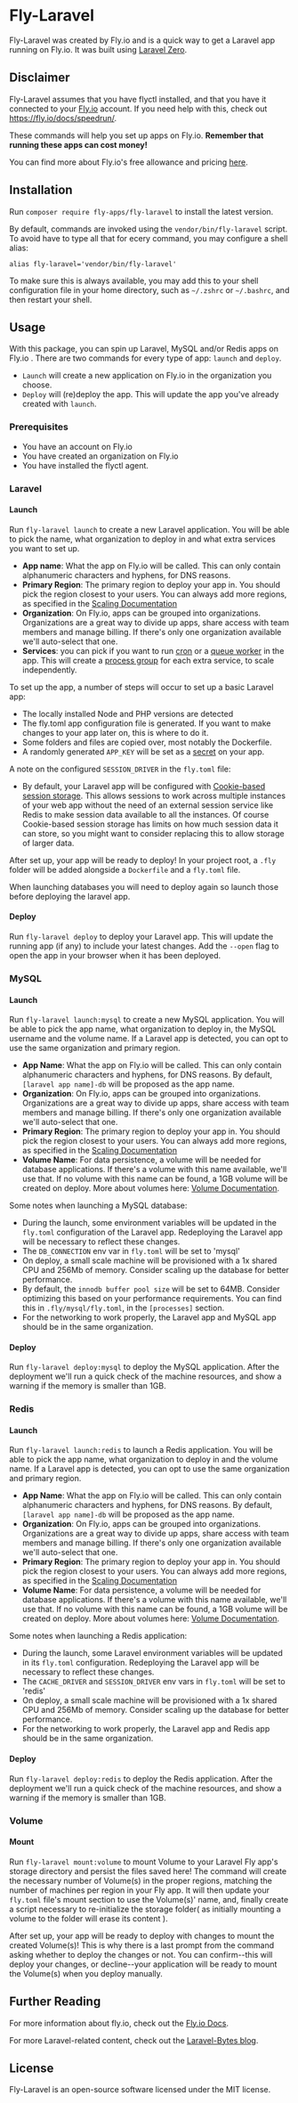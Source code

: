 # Fly-Laravel

Fly-Laravel was created by Fly.io and is a quick way to get a Laravel app running on Fly.io. It was built using [Laravel Zero](https://laravel-zero.com).

## Disclaimer

Fly-Laravel assumes that you have flyctl installed, and that you have it connected to your [Fly.io](https://www.fly.io) account. If you need help with this, check out  https://fly.io/docs/speedrun/.

These commands will help you set up apps on Fly.io. **Remember that running these apps can cost money!** 

You can find more about Fly.io's free allowance and pricing [here](https://fly.io/docs/about/pricing/).

## Installation 

Run `composer require fly-apps/fly-laravel` to install the latest version. 

By default, commands are invoked using the `vendor/bin/fly-laravel` script. To avoid have to type all that for ecery command, you may configure a shell alias: 

```shell
alias fly-laravel='vendor/bin/fly-laravel'
```

To make sure this is always available, you may add this to your shell configuration file in your home directory, such as `~/.zshrc` or `~/.bashrc`, and then restart your shell.

## Usage 

With this package, you can spin up Laravel, MySQL and/or Redis apps on Fly.io . There are two commands for every type of app: `launch` and `deploy`.

- `Launch` will create a new application on Fly.io in the organization you choose.
- `Deploy` will (re)deploy the app. This will update the app you've already created with `launch`.

### Prerequisites
- You have an account on Fly.io 
- You have created an organization on Fly.io
- You have installed the flyctl agent.

### Laravel

#### Launch

Run `fly-laravel launch` to create a new Laravel application. You will be able to pick the name, what organization to deploy in and what extra services you want to set up.
- **App name**: What the app on Fly.io will be called. This can only contain alphanumeric characters and hyphens, for DNS reasons.
- **Primary Region**: The primary region to deploy your app in. You should pick the region closest to your users. You can always add more regions, as specified in the [Scaling Documentation](https://fly.io/docs/apps/scale-count/#add-a-new-region)
- **Organization**: On Fly.io, apps can be grouped into organizations. Organizations are a great way to divide up apps, share access with team members and manage billing. If there's only one organization available we'll auto-select that one.
- **Services**: you can pick if you want to run [cron](https://laravel.com/docs/10.x/scheduling) or a [queue worker](https://laravel.com/docs/10.x/queues#main-content) in the app. This will create a [process group](https://fly.io/docs/apps/processes/) for each extra service, to scale independently. 

To set up the app, a number of steps will occur to set up a basic Laravel app: 
- The locally installed Node and PHP versions are detected
- The fly.toml app configuration file is generated. If you want to make changes to your app later on, this is where to do it. 
- Some folders and files are copied over, most notably the Dockerfile.
- A randomly generated `APP_KEY` will be set as a [secret](https://fly.io/docs/reference/secrets/) on your app. 

A note on the configured `SESSION_DRIVER` in the `fly.toml` file:
- By default, your Laravel app will be configured with [Cookie-based session storage](https://fly.io/laravel-bytes/taking-laravel-global/#:~:text=The-,simplest%20solution,-here%20is%20to). This allows sessions to work across multiple instances of your web app without the need of an external session service like Redis to make session data available to all the instances. Of course Cookie-based session storage has limits on how much session data it can store, so you might want to consider replacing this to allow storage of larger data.

After set up, your app will be ready to deploy! In your project root, a `.fly` folder will be added alongside a `Dockerfile` and a `fly.toml` file. 

When launching databases you will need to deploy again so launch those before deploying the laravel app. 

#### Deploy

Run `fly-laravel deploy` to deploy your Laravel app. This will update the running app (if any) to include your latest changes. Add the `--open` flag to open the app in your browser when it has been deployed. 

### MySQL

#### Launch

Run `fly-laravel launch:mysql` to create a new MySQL application. You will be able to pick the app name, what organization to deploy in, the MySQL username and the volume name. If a Laravel app is detected, you can opt to use the same organization and primary region.
- **App Name**: What the app on Fly.io will be called. This can only contain alphanumeric characters and hyphens, for DNS reasons. By default, `[laravel app name]-db` will be proposed as the app name. 
- **Organization**: On Fly.io, apps can be grouped into organizations. Organizations are a great way to divide up apps, share access with team members and manage billing. If there's only one organization available we'll auto-select that one.
- **Primary Region**: The primary region to deploy your app in. You should pick the region closest to your users. You can always add more regions, as specified in the [Scaling Documentation](https://fly.io/docs/apps/scale-count/#add-a-new-region) 
- **Volume Name**: For data persistence, a volume will be needed for database applications. If there's a volume with this name available, we'll use that. If no volume with this name can be found, a 1GB volume will be created on deploy. More about volumes here: [Volume Documentation](https://fly.io/docs/reference/volumes/). 

Some notes when launching a MySQL database: 
- During the launch, some environment variables will be updated in the `fly.toml` configuration of the Laravel app. Redeploying the Laravel app will be necessary to reflect these changes.
- The `DB_CONNECTION` env var in `fly.toml` will be set to 'mysql'
- On deploy, a small scale machine will be provisioned with a 1x shared CPU and 256Mb of memory. Consider scaling up the database for better performance.
- By default, the `innodb buffer pool size` will be set to 64MB. Consider optimizing this based on your performance requirements. You can find this in `.fly/mysql/fly.toml`, in the `[processes]` section.
- For the networking to work properly, the Laravel app and MySQL app should be in the same organization.

#### Deploy

Run `fly-laravel deploy:mysql` to deploy the MySQL application. After the deployment we'll run a quick check of the machine resources, and show a warning if the memory is smaller than 1GB.

### Redis

#### Launch

Run `fly-laravel launch:redis` to launch a Redis application. You will be able to pick the app name, what organization to deploy in and the volume name. If a Laravel app is detected, you can opt to use the same organization and primary region.
- **App Name**: What the app on Fly.io will be called. This can only contain alphanumeric characters and hyphens, for DNS reasons. By default, `[laravel app name]-db` will be proposed as the app name.
- **Organization**: On Fly.io, apps can be grouped into organizations. Organizations are a great way to divide up apps, share access with team members and manage billing. If there's only one organization available we'll auto-select that one.
- **Primary Region**: The primary region to deploy your app in. You should pick the region closest to your users. You can always add more regions, as specified in the [Scaling Documentation](https://fly.io/docs/apps/scale-count/#add-a-new-region)
- **Volume Name**: For data persistence, a volume will be needed for database applications. If there's a volume with this name available, we'll use that. If no volume with this name can be found, a 1GB volume will be created on deploy. More about volumes here: [Volume Documentation](https://fly.io/docs/reference/volumes/).

Some notes when launching a Redis application:
- During the launch, some Laravel environment variables will be updated in its `fly.toml` configuration. Redeploying the Laravel app will be necessary to reflect these changes.
- The `CACHE_DRIVER` and `SESSION_DRIVER` env vars in `fly.toml` will be set to 'redis'
- On deploy, a small scale machine will be provisioned with a 1x shared CPU and 256Mb of memory. Consider scaling up the database for better performance.
- For the networking to work properly, the Laravel app and Redis app should be in the same organization.

#### Deploy

Run `fly-laravel deploy:redis` to deploy the Redis application. After the deployment we'll run a quick check of the machine resources, and show a warning if the memory is smaller than 1GB.

### Volume

#### Mount

Run `fly-laravel mount:volume` to mount Volume to your Laravel Fly app's storage directory and persist the files saved here! The command will create the necessary number of Volume(s) in the proper regions, matching the number of machines per region in your Fly app. It will then update your `fly.toml` file's mount section to use the Volume(s)' name, and, finally create a script necessary to re-initialize the storage folder( as initially mounting a volume to the folder will erase its content ).

After set up, your app will be ready to deploy with changes to mount the created Volume(s)! This is why there is a last prompt from the command asking whether to deploy the changes or not. You can confirm--this will deploy your changes, or decline--your application will be ready to mount the Volume(s) when you deploy manually.

## Further Reading
For more information about fly.io, check out the [Fly.io Docs](https://fly.io/docs/).

For more Laravel-related content, check out the [Laravel-Bytes blog](https://fly.io/laravel-bytes/).

## License

Fly-Laravel is an open-source software licensed under the MIT license.
